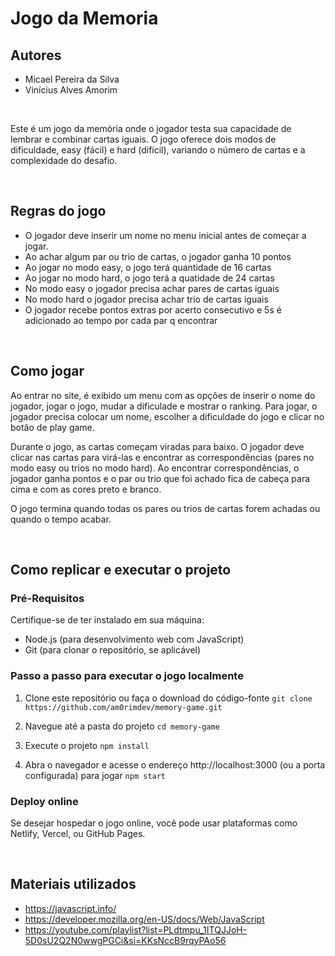 # Jogo da Memoria

## Autores
- Micael Pereira da Silva
- Vinícius Alves Amorim

<br>

Este é um jogo da memória onde o jogador testa sua capacidade de lembrar e combinar cartas iguais. O jogo oferece dois modos de dificuldade, easy (fácil) e hard (difícil), variando o número de cartas e a complexidade do desafio.

<br>

## Regras do jogo
- O jogador deve inserir um nome no menu inicial antes de começar a jogar.
- Ao achar algum par ou trio de cartas, o jogador ganha 10 pontos
- Ao jogar no modo easy, o jogo terá quantidade de 16 cartas 
- Ao jogar no modo hard, o jogo terá a quatidade de 24 cartas
- No modo easy o jogador precisa achar pares de cartas iguais
- No modo hard o jogador precisa achar trio de cartas iguais
- O jogador recebe pontos extras por acerto consecutivo e 5s é adicionado ao tempo por cada par q encontrar

<br>

## Como jogar
Ao entrar no site, é exibido um menu com as opções de inserir o nome do jogador, jogar o jogo, mudar a dificulade e mostrar o ranking. Para jogar, o jogador precisa colocar um nome, escolher a dificuldade do jogo e clicar no botão de play game. 

Durante o jogo, as cartas começam viradas para baixo. O jogador deve clicar nas cartas para virá-las e encontrar as correspondências (pares no modo easy ou trios no modo hard). Ao encontrar correspondências, o jogador ganha pontos e o par ou trio que foi achado fica de cabeça para cima e com as cores preto e branco.

O jogo termina quando todas os pares ou trios de cartas forem achadas ou quando o tempo acabar.

<br>

## Como replicar e executar o projeto
### Pré-Requisitos
Certifique-se de ter instalado em sua máquina:
- Node.js (para desenvolvimento web com JavaScript)
- Git (para clonar o repositório, se aplicável)

### Passo a passo para executar o jogo localmente
1. Clone este repositório ou faça o download do código-fonte
`git clone https://github.com/am0rimdev/memory-game.git`

2. Navegue até a pasta do projeto
`cd memory-game`

3. Execute o projeto
`npm install`

4. Abra o navegador e acesse o endereço http://localhost:3000 (ou a porta configurada) para jogar
`npm start`

### Deploy online
Se desejar hospedar o jogo online, você pode usar plataformas como Netlify, Vercel, ou GitHub Pages.

<br>

## Materiais utilizados
- https://javascript.info/
- https://developer.mozilla.org/en-US/docs/Web/JavaScript
- https://youtube.com/playlist?list=PLdtmpu_1ITQJJoH-5D0sU2Q2N0wwgPGCi&si=KKsNccB9rqyPAo56
